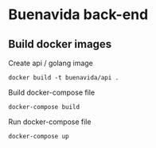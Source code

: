 # Buenavida back-end

## Build docker images

Create api / golang image

```
docker build -t buenavida/api .
```

Build docker-compose file

```
docker-compose build
```

Run docker-compose file

```
docker-compose up
```
